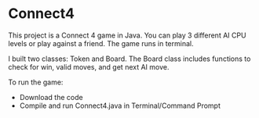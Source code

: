 # Connect4
This project is a Connect 4 game in Java. 
You can play 3 different AI CPU levels or play against a friend.
The game runs in terminal.

I built two classes: Token and Board.
The Board class includes functions to check for win, valid moves, and get next AI move.

To run the game:
* Download the code
* Compile and run Connect4.java in Terminal/Command Prompt

